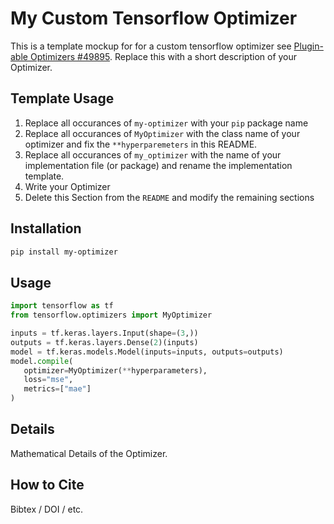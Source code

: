 # My Custom Tensorflow Optimizer

This is a template mockup for for a custom tensorflow optimizer see [Plugin-able
Optimizers #49895](https://github.com/tensorflow/tensorflow/issues/49895).
Replace this with a short description of your Optimizer.

## Template Usage

1. Replace all occurances of `my-optimizer` with your `pip` package name
2. Replace all occurances of `MyOptimizer` with the class name of your optimizer
   and fix the `**hyperparemeters` in this README.
3. Replace all occurances of `my_optimizer` with the name of your implementation
   file (or package) and rename the implementation template.
4. Write your Optimizer
5. Delete this Section from the `README` and modify the remaining sections

## Installation

```bash
pip install my-optimizer
```

## Usage

```python
import tensorflow as tf
from tensorflow.optimizers import MyOptimizer

inputs = tf.keras.layers.Input(shape=(3,))
outputs = tf.keras.layers.Dense(2)(inputs)
model = tf.keras.models.Model(inputs=inputs, outputs=outputs)
model.compile(
   optimizer=MyOptimizer(**hyperparameters), 
   loss="mse", 
   metrics=["mae"]
)
```

## Details

Mathematical Details of the Optimizer.


## How to Cite

Bibtex / DOI / etc.
